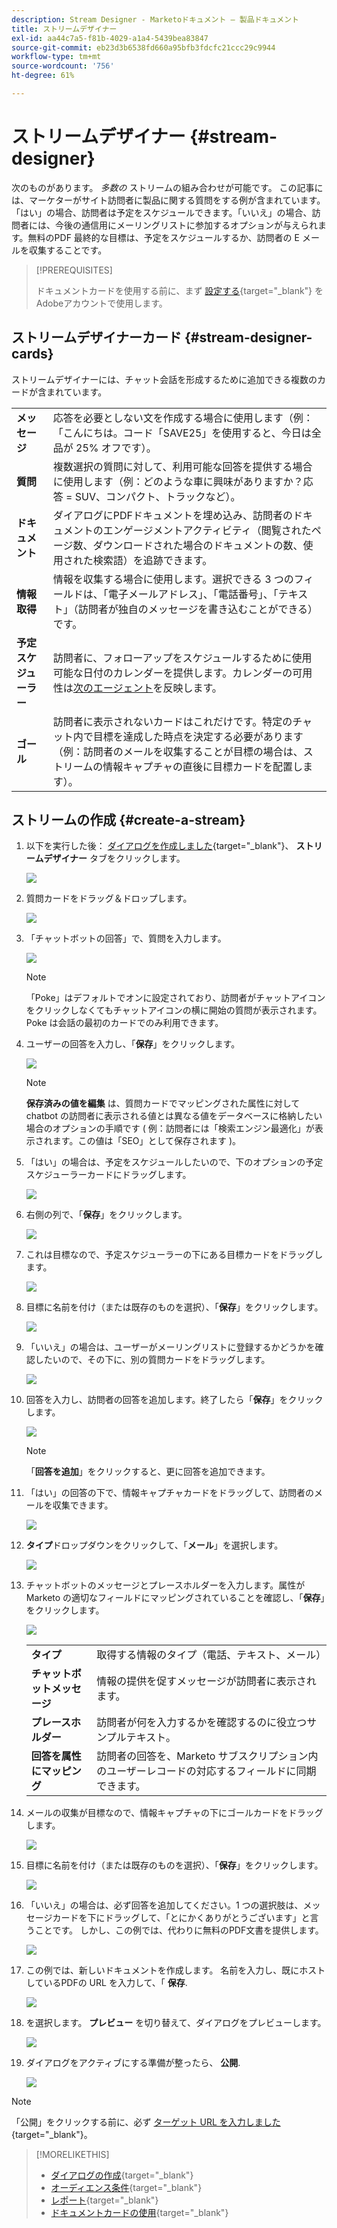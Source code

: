 ```yaml
---
description: Stream Designer - Marketoドキュメント — 製品ドキュメント
title: ストリームデザイナー
exl-id: aa44c7a5-f81b-4029-a1a4-5439bea83847
source-git-commit: eb23d3b6538fd660a95bfb3fdcfc21ccc29c9944
workflow-type: tm+mt
source-wordcount: '756'
ht-degree: 61%

---
```


# ストリームデザイナー {#stream-designer}

次のものがあります。 _多数の_ ストリームの組み合わせが可能です。 この記事には、マーケターがサイト訪問者に製品に関する質問をする例が含まれています。 「はい」の場合、訪問者は予定をスケジュールできます。「いいえ」の場合、訪問者には、今後の通信用にメーリングリストに参加するオプションが与えられます。無料のPDF 最終的な目標は、予定をスケジュールするか、訪問者の E メールを収集することです。

>[!PREREQUISITES]
>
>ドキュメントカードを使用する前に、まず [設定する](/help/marketo/product-docs/demand-generation/dynamic-chat/integrations/using-the-document-card.md){target=&quot;_blank&quot;} をAdobeアカウントで使用します。

## ストリームデザイナーカード {#stream-designer-cards}

ストリームデザイナーには、チャット会話を形成するために追加できる複数のカードが含まれています。

<table>
 <tr>
  <td><strong>メッセージ</strong></td>
  <td>応答を必要としない文を作成する場合に使用します（例：「こんにちは。コード「SAVE25」を使用すると、今日は全品が 25% オフです）。
</td>
 </tr>
 <tr>
  <td><strong>質問</strong></td>
  <td>複数選択の質問に対して、利用可能な回答を提供する場合に使用します（例：どのような車に興味がありますか？応答 = SUV、コンパクト、トラックなど）。</td>
 </tr>
 <tr>
  <td><strong>ドキュメント</strong></td>
  <td>ダイアログにPDFドキュメントを埋め込み、訪問者のドキュメントのエンゲージメントアクティビティ（閲覧されたページ数、ダウンロードされた場合のドキュメントの数、使用された検索語）を追跡できます。</td>
 </tr>
 <tr>
  <td><strong>情報取得</strong></td>
  <td>情報を収集する場合に使用します。選択できる 3 つのフィールドは、「電子メールアドレス」、「電話番号」、「テキスト」（訪問者が独自のメッセージを書き込むことができる）です。</td>
 </tr>
 <tr>
  <td><strong>予定スケジューラー</strong></td>
  <td>訪問者に、フォローアップをスケジュールするために使用可能な日付のカレンダーを提供します。カレンダーの可用性は<a href="/help/marketo/product-docs/demand-generation/dynamic-chat/dynamic-chat-overview.md#routing">次のエージェント</a>を反映します。</td>
 </tr>
 <tr>
  <td><strong>ゴール</strong></td>
  <td>訪問者に表示されないカードはこれだけです。特定のチャット内で目標を達成した時点を決定する必要があります（例：訪問者のメールを収集することが目標の場合は、ストリームの情報キャプチャの直後に目標カードを配置します）。</td>
 </tr>
</table>

## ストリームの作成 {#create-a-stream}

1. 以下を実行した後： [ダイアログを作成しました](/help/marketo/product-docs/demand-generation/dynamic-chat/dialogues/create-a-dialogue.md){target=&quot;_blank&quot;}、 **ストリームデザイナー** タブをクリックします。

   ![](assets/stream-designer-1.png)

1. 質問カードをドラッグ＆ドロップします。

   ![](assets/stream-designer-2.png)

1. 「チャットボットの回答」で、質問を入力します。

   ![](assets/stream-designer-3.png)

   >[!NOTE]
   >
   >「Poke」はデフォルトでオンに設定されており、訪問者がチャットアイコンをクリックしなくてもチャットアイコンの横に開始の質問が表示されます。Poke は会話の最初のカードでのみ利用できます。

1. ユーザーの回答を入力し、「**保存**」をクリックします。

   ![](assets/stream-designer-4.png)

   >[!NOTE]
   >
   >**保存済みの値を編集** は、質問カードでマッピングされた属性に対して chatbot の訪問者に表示される値とは異なる値をデータベースに格納したい場合のオプションの手順です ( 例：訪問者には「検索エンジン最適化」が表示されます。この値は「SEO」として保存されます )。

1. 「はい」の場合は、予定をスケジュールしたいので、下のオプションの予定スケジューラーカードにドラッグします。

   ![](assets/stream-designer-5.png)

1. 右側の列で、「**保存**」をクリックします。

   ![](assets/stream-designer-6.png)

1. これは目標なので、予定スケジューラーの下にある目標カードをドラッグします。

   ![](assets/stream-designer-7.png)

1. 目標に名前を付け（または既存のものを選択）、「**保存**」をクリックします。

   ![](assets/stream-designer-8.png)

1. 「いいえ」の場合は、ユーザーがメーリングリストに登録するかどうかを確認したいので、その下に、別の質問カードをドラッグします。

   ![](assets/stream-designer-9.png)

1. 回答を入力し、訪問者の回答を追加します。終了したら「**保存**」をクリックします。

   ![](assets/stream-designer-10.png)

   >[!NOTE]
   >
   >「**回答を追加**」をクリックすると、更に回答を追加できます。

1. 「はい」の回答の下で、情報キャプチャカードをドラッグして、訪問者のメールを収集できます。

   ![](assets/stream-designer-11.png)

1. **タイプ**&#x200B;ドロップダウンをクリックして、「**メール**」を選択します。

   ![](assets/stream-designer-12.png)

1. チャットボットのメッセージとプレースホルダーを入力します。属性が Marketo の適切なフィールドにマッピングされていることを確認し、「**保存**」をクリックします。

   ![](assets/stream-designer-13.png)

   <table>
    <tr>
     <td><strong>タイプ</strong></td>
     <td>取得する情報のタイプ（電話、テキスト、メール）</td>
    </tr>
    <tr>
     <td><strong>チャットボットメッセージ</strong></td>
     <td>情報の提供を促すメッセージが訪問者に表示されます。</td>
    </tr>
    <tr>
     <td><strong>プレースホルダー</strong></td>
     <td>訪問者が何を入力するかを確認するのに役立つサンプルテキスト。</td>
    </tr>
    <tr>
     <td><strong>回答を属性にマッピング</strong></td>
     <td>訪問者の回答を、Marketo サブスクリプション内のユーザーレコードの対応するフィールドに同期できます。</td>
    </tr>
   </table>

1. メールの収集が目標なので、情報キャプチャの下にゴールカードをドラッグします。

   ![](assets/stream-designer-14.png)

1. 目標に名前を付け（または既存のものを選択）、「**保存**」をクリックします。

   ![](assets/stream-designer-15.png)

1. 「いいえ」の場合は、必ず回答を追加してください。1 つの選択肢は、メッセージカードを下にドラッグして、「とにかくありがとうございます」と言うことです。 しかし、この例では、代わりに無料のPDF文書を提供します。

   ![](assets/stream-designer-16.png)

1. この例では、新しいドキュメントを作成します。 名前を入力し、既にホストしているPDFの URL を入力して、「 **保存**.

   ![](assets/stream-designer-17.png)

1. を選択します。 **プレビュー** を切り替えて、ダイアログをプレビューします。

   ![](assets/stream-designer-18.png)

1. ダイアログをアクティブにする準備が整ったら、 **公開**.

   ![](assets/stream-designer-19.png)

>[!NOTE]
>
>「公開」をクリックする前に、必ず [ターゲット URL を入力しました](/help/marketo/product-docs/demand-generation/dynamic-chat/dialogues/audience-criteria.md#target){target=&quot;_blank&quot;}。

>[!MORELIKETHIS]
>
>* [ダイアログの作成](/help/marketo/product-docs/demand-generation/dynamic-chat/dialogues/create-a-dialogue.md){target=&quot;_blank&quot;}
>* [オーディエンス条件](/help/marketo/product-docs/demand-generation/dynamic-chat/dialogues/audience-criteria.md){target=&quot;_blank&quot;}
>* [レポート](/help/marketo/product-docs/demand-generation/dynamic-chat/dialogues/reports.md){target=&quot;_blank&quot;}
>* [ドキュメントカードの使用](/help/marketo/product-docs/demand-generation/dynamic-chat/integrations/using-the-document-card.md){target=&quot;_blank&quot;}

